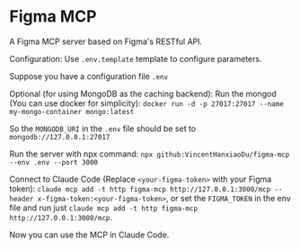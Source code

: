 # Figma MCP

A Figma MCP server based on Figma's RESTful API.

Configuration:
Use `.env.template` template to configure parameters.

Suppose you have a configuration file `.env`

Optional (for using MongoDB as the caching backend): Run the mongod (You can use docker for simplicity):
`docker run -d -p 27017:27017 --name my-mongo-container mongo:latest`

So the `MONGODB_URI` in the `.env` file should be set to `mongodb://127.0.0.1:27017`

Run the server with npx command:
`npx github:VincentHanxiaoDu/figma-mcp --env .env --port 3000`

Connect to Claude Code (Replace `<your-figma-token>` with your Figma token):
`claude mcp add -t http figma-mcp http://127.0.0.1:3000/mcp --header x-figma-token:<your-figma-token>`, or set the `FIGMA_TOKEN` in the env file and run just `claude mcp add -t http figma-mcp http://127.0.0.1:3000/mcp`.

Now you can use the MCP in Claude Code.

